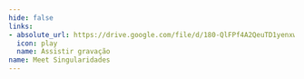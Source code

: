 ```yaml
---
hide: false
links:
- absolute_url: https://drive.google.com/file/d/180-QlFPf4A2QeuTD1yenxwLyh2o7_3r8/view?usp=sharing
  icon: play
  name: Assistir gravação
name: Meet Singularidades
---
```

